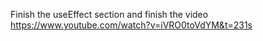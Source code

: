 Finish the useEffect section and finish the video
https://www.youtube.com/watch?v=iVRO0toVdYM&t=231s